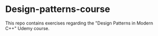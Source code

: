 # Design-patterns-course
This repo contains exercises regarding the "Design Patterns in Modern C++" Udemy course.
